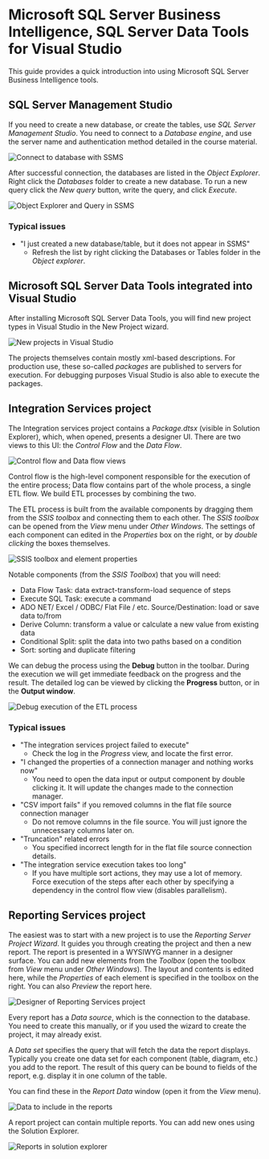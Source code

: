 # Microsoft SQL Server Business Intelligence, SQL Server Data Tools for Visual Studio

This guide provides a quick introduction into using Microsoft SQL Server Business Intelligence tools.

## SQL Server Management Studio

If you need to create a new database, or create the tables, use _SQL Server Management Studio_. You need to connect to a _Database engine_, and use the server name and authentication method detailed in the course material.

![Connect to database with SSMS](images/mssql-bi-software-intro/ssms-connect.png)

After successful connection, the databases are listed in the _Object Explorer_. Right click the _Databases_ folder to create a new database. To run a new query click the _New query_ button, write the query, and click _Execute_.

![Object Explorer and Query in SSMS](images/mssql-bi-software-intro/ssms-object-exp-query.png)

### Typical issues

- "I just created a new database/table, but it does not appear in SSMS"
  - Refresh the list by right clicking the Databases or Tables folder in the _Object explorer_.

## Microsoft SQL Server Data Tools integrated into Visual Studio

After installing Microsoft SQL Server Data Tools, you will find new project types in Visual Studio in the New Project wizard.

![New projects in Visual Studio](images/mssql-bi-software-intro/vs-project-types.png)

The projects themselves contain mostly xml-based descriptions. For production use, these so-called *packages* are published to servers for execution. For debugging purposes Visual Studio is also able to execute the packages.

## Integration Services project

The Integration services project contains a _Package.dtsx_ (visible in Solution Explorer), which, when opened, presents a designer UI. There are two views to this UI: the _Control Flow_ and the _Data Flow_.

![Control flow and Data flow views](images/mssql-bi-software-intro/is-control-data-flow.png)

Control flow is the high-level component responsible for the execution of the entire process; Data flow contains part of the whole process, a single ETL flow. We build ETL processes by combining the two.

The ETL process is built from the available components by dragging them from the *SSIS toolbox* and connecting them to each other. The _SSIS toolbox_ can be opened from the _View_ menu under _Other Windows_. The settings of each component can edited in the *Properties* box on the right, or by *double clicking* the boxes themselves.

![SSIS toolbox and element properties](images/mssql-bi-software-intro/is-package-components.png)

Notable components (from the *SSIS Toolbox*) that you will need:

- Data Flow Task: data extract-transform-load sequence of steps
- Execute SQL Task: execute a command
- ADO NET/ Excel / ODBC/ Flat File / etc. Source/Destination: load or save data to/from
- Derive Column: transform a value or calculate a new value from existing data
- Conditional Split: split the data into two paths based on a condition
- Sort: sorting and duplicate filtering

We can debug the process using the **Debug** button in the toolbar. During the execution we will get immediate feedback on the progress and the result. The detailed log can be viewed by clicking the **Progress** button, or in the **Output window**.

![Debug execution of the ETL process](images/mssql-bi-software-intro/is-debug.png)

### Typical issues

- "The integration services project failed to execute"
  - Check the log in the _Progress_ view, and locate the first error.
- "I changed the properties of a connection manager and nothing works now"
  - You need to open the data input or output component by double clicking it. It will update the changes made to the connection manager.
- "CSV import fails" if you removed columns in the flat file source connection manager
  - Do not remove columns in the file source. You will just ignore the unnecessary columns later on.
- "Truncation" related errors
  - You specified incorrect length for in the flat file source connection details.
- "The integration service execution takes too long"
  - If you have multiple sort actions, they may use a lot of memory. Force execution of the steps after each other by specifying a dependency in the control flow view (disables parallelism).

## Reporting Services project

The easiest was to start with a new project is to use the _Reporting Server Project Wizard_. It guides you through creating the project and then a new report. The report is presented in a WYSIWYG manner in a designer surface. You can add new elements from the *Toolbox* (open the toolbox from _View_ menu under
_Other Windows_). The layout and contents is edited here, while the *Properties* of each element is specified in the toolbox on the right. You can also *Preview* the report here.

![Designer of Reporting Services project](images/mssql-bi-software-intro/rs-designer.png)

Every report has a _Data source_, which is the connection to the database. You need to create this manually, or if you used the wizard to create the project, it may already exist.

A _Data set_ specifies the query that will fetch the data the report displays. Typically you create one data set for each component (table, diagram, etc.) you add to the report. The result of this query can be bound to fields of the report, e.g. display it in one column of the table.

You can find these in the _Report Data_ window (open it from the _View_ menu).

![Data to include in the reports](images/mssql-bi-software-intro/rs-report-data.png)

A report project can contain multiple reports. You can add new ones using the Solution Explorer.

![Reports in solution explorer](images/mssql-bi-software-intro/rs-reports-in-solution.png)
